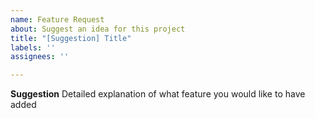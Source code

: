 ```yaml
---
name: Feature Request
about: Suggest an idea for this project
title: "[Suggestion] Title"
labels: ''
assignees: ''

---
```


**Suggestion**
Detailed explanation of what feature you would like to have added
